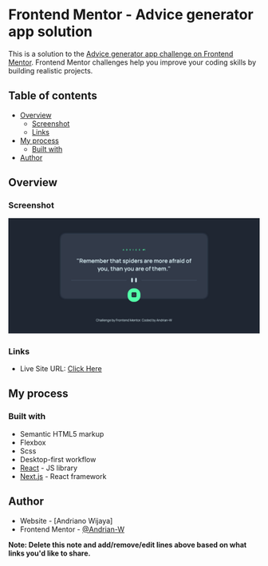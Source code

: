 # Frontend Mentor - Advice generator app solution

This is a solution to the [Advice generator app challenge on Frontend Mentor](https://www.frontendmentor.io/challenges/advice-generator-app-QdUG-13db). Frontend Mentor challenges help you improve your coding skills by building realistic projects.

## Table of contents

- [Overview](#overview)
  - [Screenshot](#screenshot)
  - [Links](#links)
- [My process](#my-process)
  - [Built with](#built-with)
- [Author](#author)

## Overview

### Screenshot

![](./ilustration.png)

### Links

- Live Site URL: [Click Here](https://andrian-w.github.io/advice-generator/)

## My process

### Built with

- Semantic HTML5 markup
- Flexbox
- Scss
- Desktop-first workflow
- [React](https://reactjs.org/) - JS library
- [Next.js](https://nextjs.org/) - React framework

## Author

- Website - [Andriano Wijaya]
- Frontend Mentor - [@Andrian-W](https://www.frontendmentor.io/profile/Andrian-W)

**Note: Delete this note and add/remove/edit lines above based on what links you'd like to share.**
